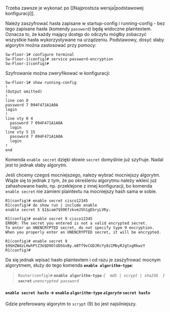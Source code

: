Trzeba zawsze je wykonać po [[Najprostsza wersja|podstawowej konfiguracji]]. 

Należy zaszyfrować hasła zapisane w startup-config i running-config - bez tego zapisane hasła (komendy `password`) będą widoczne plaintextem. Oznacza to, że każdy mający dostęp do odczytu mógłby zobaczyć wszystkie hasła wykorzystywane na urządzeniu. Podstawowy, dosyć słaby algorytm można zastosować przy pomocy:
```
Sw-Floor-1# configure terminal
Sw-Floor-1(config)# service password-encryption
Sw-Floor-1(config)#
```

Szyfrowanie można zweryfikować w konfiguracji:
```
Sw-Floor-1# show running-config
!
(Output omitted)
!
line con 0
password 7 094F471A1A0A
login
!
line vty 0 4
  password 7 094F471A1A0A
  login
line vty 5 15
  password 7 094F471A1A0A
  login
!
end
```

Komenda `enable secret` dzięki słowie `secret` domyślnie już szyfruje. Nadal jest to jednak słaby algorytm. 

Jeśli chcemy czegoś mocniejszego, należy wybrać mocniejszy algorytm. Wiąże się to jednak z tym, że po określeniu algorytmu należy wkleić już zahashowane hasło, np. przeklejone z innej konfiguracji, bo komenda `enable secret` nie zamieni plaintextu na mocniejszy hash sama w sobie.

```
R1(config)# enable secret cisco12345
R1(config)# do show run | include enable
enable secret 5 $1$cam7$99EfzkvmJ5h1gEbryLVRy.

R1(config)# enable secret 9 cisco12345
ERROR: The secret you entered is not a valid encrypted secret.
To enter an UNENCRYPTED secret, do not specify type 9 encryption.
When you properly enter an UNENCRYPTED secret, it will be encrypted.
 
R1(config)# enable secret 9  
$9$HZWdzLHwhPtZ3U$D9OlUDSGvBy.m8Tf9vCGDJRcYy8zIMbyRJgtxgRkwzY
R1(config)#
```

Da się jednak wpisać hasło plaintextem i od razu je zaszyfrować mocnym algorytmem, służy do tego komenda **`enable algorithm-type`**:
> `Router(config)#` **`enable algorithm-type`** *`{  md5 | scrypt | sha256  }`* **`secret`** *`unencrypted password`*

#### `enable secret hasło` -> `enable` **`algorithm-type` *`algorytm`*** `secret hasło`

Gdzie preferowany algorytm to `scrypt` (9) bo jest najsilniejszy. 